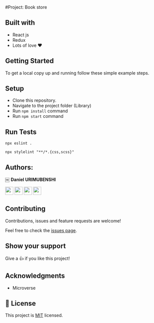 #Project: Book store

## Built with

- React js
- Redux
- Lots of love :heart:



## Getting Started

To get a local copy up and running follow these simple example steps.

## Setup

- Clone this repository. 
- Navigate to the project folder (Library)
- Run `npm install` command
- Run `npm start` command

## Run Tests

```
npx eslint .
```
```
npx stylelint "**/*.{css,scss}"
```

## Authors:

￼ **Daniel URIMUBENSHI**

[<code><img height="26" src="https://upload.wikimedia.org/wikipedia/commons/9/91/Octicons-mark-github.svg"></code>](https://github.com/benshidanny11)
[<code><img height="26" src="https://upload.wikimedia.org/wikipedia/sco/thumb/9/9f/Twitter_bird_logo_2012.svg/1200px-Twitter_bird_logo_2012.svg.png"></code>](https://twitter.com/DBenshi)
[<code><img height="26" src="https://upload.wikimedia.org/wikipedia/commons/thumb/c/c9/Linkedin.svg/1200px-Linkedin.svg.png"></code>](https://www.linkedin.com/in/daniel-urimubenshi-077162185/)
<a href="mailto:benshidanny11@gmail.com?subject=Hello Danny!"><img height="26" src="https://cdn.worldvectorlogo.com/logos/official-gmail-icon-2020-.svg"></a>


##  Contributing

Contributions, issues and feature requests are welcome!

Feel free to check the [issues page](https://github.com/benshidanny11/bookstore/issues).

## Show your support

Give a 👍 if you like this project!

## Acknowledgments

- Microverse

## 📝 License

This project is [MIT](./LICENSE.md) licensed.